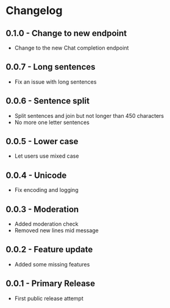 # Changelog

## 0.1.0 - Change to new endpoint

* Change to the new Chat completion endpoint

## 0.0.7 - Long sentences

* Fix an issue with long sentences

## 0.0.6 - Sentence split

* Split sentences and join but not longer than 450 characters
* No more one letter sentences

## 0.0.5 - Lower case

* Let users use mixed case

## 0.0.4 - Unicode

* Fix encoding and logging

## 0.0.3 - Moderation

* Added moderation check
* Removed new lines mid message

## 0.0.2 - Feature update

* Added some missing features

## 0.0.1 - Primary Release

* First public release attempt

